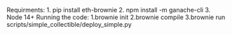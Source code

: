 Requirments:
    1. pip install eth-brownie
    2. npm install -m ganache-cli
    3. Node 14+ 
Running the code:
    1.brownie init
    2.brownie compile
    3.brownie run scripts/simple_collectible/deploy_simple.py